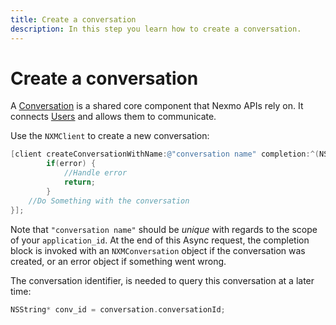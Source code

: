 ```yaml
---
title: Create a conversation
description: In this step you learn how to create a conversation.
---
```


# Create a conversation

A [Conversation](/conversation/concepts/conversation) is a shared core component that Nexmo APIs rely on. It connects [Users](/conversation/concepts/user) and allows them to communicate.

Use the `NXMClient` to create a new conversation:

```objective-c
[client createConversationWithName:@"conversation name" completion:^(NSError * _Nullable error, NXMConversation * _Nullable conversation) {
        if(error) {
            //Handle error
            return;
        }
    //Do Something with the conversation
}];
```

Note that `"conversation name"` should be *unique* with regards to the scope of your `application_id`. At the end of this Async request, the completion block is invoked with an `NXMConversation` object if the conversation was created, or an error object if something went wrong.

The conversation identifier, is needed to query this conversation at a later time:

```objective-c
NSString* conv_id = conversation.conversationId;
```
